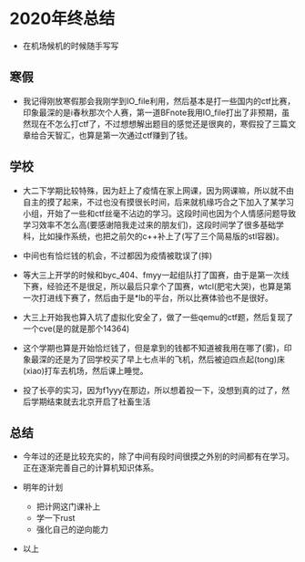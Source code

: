# 2020年终总结

- 在机场候机的时候随手写写

## 寒假

- 我记得刚放寒假那会我刚学到IO_file利用，然后基本是打一些国内的ctf比赛，印象最深的是i春秋那次个人赛，第一道BFnote我用IO_file打出了非预期，虽然现在不怎么打ctf了，不过想想解出题目的感觉还是很爽的，寒假投了三篇文章给合天智汇，也算是第一次通过ctf赚到了钱。

## 学校

- 大二下学期比较特殊，因为赶上了疫情在家上网课，因为网课嘛，所以就不由自主的摸了起来，不过也没有摸很长时间，后来就机缘巧合之下加入了某学习小组，开始了一些和ctf丝毫不沾边的学习。这段时间也因为个人情感问题导致学习效率不怎么高(要感谢陪我走过来的朋友们)，这段时间学了很多基础学科，比如操作系统，也把之前欠的c++补上了(写了三个简易版的stl容器)。
- 中间也有恰烂钱的机会，不过都因为疫情被耽误了(摔)

- 等大三上开学的时候和byc_404、fmyy一起组队打了国赛，由于是第一次线下赛，经验还不是很足，所以最后只拿个了国赛，wtcl(肥宅大哭)，也算是第一次打进线下赛了，然后由于是*lb的平台，所以比赛体验也不是很好。

- 大三上开始我也算入坑了虚拟化安全了，做了一些qemu的ctf题，然后复现了一个cve(是的就是那个14364)
- 这个学期也算是开始恰烂钱了，但是拿到的钱都不知道被我用在哪了(雾)，印象最深的还是为了回学校买了早上七点半的飞机，然后被迫四点起(tong)床(xiao)打车去机场，然后课上睡觉。
- 投了长亭的实习，因为f1yyy在那边，所以想着投一下，没想到真的过了，然后学期结束就去北京开启了社畜生活

## 总结

- 今年过的还是比较充实的，除了中间有段时间很摸之外别的时间都有在学习。正在逐渐完善自己的计算机知识体系。
- 明年的计划
  - 把计网这门课补上
  - 学一下rust
  - 强化自己的逆向能力

- 以上
